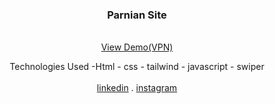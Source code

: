 
<div align="center">

  <h3 align="center" >Parnian Site</h3>

  <p align="center">
    <br />
    <a href="https://trainingsitedesign.ir/pack-front/">View Demo(VPN)</a>
      <p>Technologies Used -Html - css - tailwind - javascript - swiper
        <br/>
        <br/>
    <a href="https://www.linkedin.com/in/marjanmokhtari">linkedin</a>
    .
    <a href="https://www.instagram.com/marjanmokhtari.web">instagram</a>
  </p>
</div>
